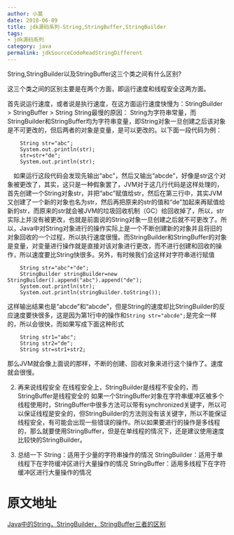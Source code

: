 ```yaml
---
author: 小莫
date: 2018-06-09
title: jdk源码系列-String,StringBuffer,StringBuilder
tags:
- jdk源码系列
category: java
permalink: jdkSourceCodeReadStringDifferent
---
```

String,StringBuilder以及StringBuffer这三个类之间有什么区别?
<!-- more -->

这三个类之间的区别主要是在两个方面，即运行速度和线程安全这两方面。

首先说运行速度，或者说是执行速度，在这方面运行速度快慢为：StringBuilder > StringBuffer > String
String最慢的原因：
String为字符串常量，而StringBuilder和StringBuffer均为字符串变量，即String对象一旦创建之后该对象是不可更改的，但后两者的对象是变量，是可以更改的。以下面一段代码为例：

```
    String str="abc";
    System.out.println(str);
    str=str+"de";
    System.out.println(str);
```

　如果运行这段代码会发现先输出“abc”，然后又输出“abcde”，好像是str这个对象被更改了，其实，这只是一种假象罢了，JVM对于这几行代码是这样处理的，首先创建一个String对象str，并把“abc”赋值给str，然后在第三行中，其实JVM又创建了一个新的对象也名为str，然后再把原来的str的值和“de”加起来再赋值给新的str，而原来的str就会被JVM的垃圾回收机制（GC）给回收掉了，所以，str实际上并没有被更改，也就是前面说的String对象一旦创建之后就不可更改了。所以，Java中对String对象进行的操作实际上是一个不断创建新的对象并且将旧的对象回收的一个过程，所以执行速度很慢。而StringBuilder和StringBuffer的对象是变量，对变量进行操作就是直接对该对象进行更改，而不进行创建和回收的操作，所以速度要比String快很多。另外，有时候我们会这样对字符串进行赋值

```
    String str="abc"+"de";
    StringBuilder stringBuilder=new StringBuilder().append("abc").append("de");
    System.out.println(str);
    System.out.println(stringBuilder.toString());
```

这样输出结果也是“abcde”和“abcde”，但是String的速度却比StringBuilder的反应速度要快很多，这是因为第1行中的操作和`String str="abcde";`是完全一样的，所以会很快，而如果写成下面这种形式

```
    String str1="abc";
    String str2="de";
    String str=str1+str2;
```

那么JVM就会像上面说的那样，不断的创建、回收对象来进行这个操作了。速度就会很慢。

2. 再来说线程安全
在线程安全上，StringBuilder是线程不安全的，而StringBuffer是线程安全的
如果一个StringBuffer对象在字符串缓冲区被多个线程使用时，StringBuffer中很多方法可以带有synchronized关键字，所以可以保证线程是安全的，但StringBuilder的方法则没有该关键字，所以不能保证线程安全，有可能会出现一些错误的操作。所以如果要进行的操作是多线程的，那么就要使用StringBuffer，但是在单线程的情况下，还是建议使用速度比较快的StringBuilder。

3. 总结一下
String：适用于少量的字符串操作的情况
StringBuilder：适用于单线程下在字符缓冲区进行大量操作的情况
StringBuffer：适用多线程下在字符缓冲区进行大量操作的情况

# 原文地址
[Java中的String，StringBuilder，StringBuffer三者的区别](https://www.cnblogs.com/su-feng/p/6659064.html)
